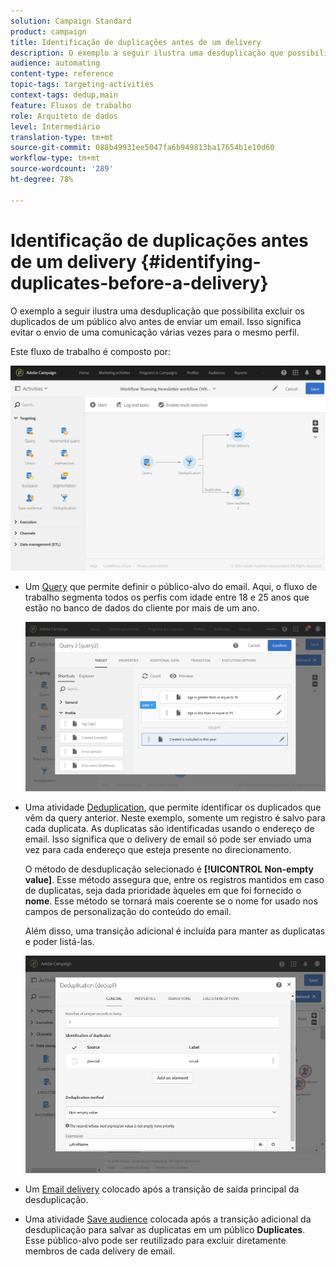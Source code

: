 ```yaml
---
solution: Campaign Standard
product: campaign
title: Identificação de duplicações antes de um delivery
description: O exemplo a seguir ilustra uma desduplicação que possibilita excluir os duplicados de um público alvo antes de enviar um email. Isso significa evitar o envio de uma comunicação várias vezes para o mesmo perfil.
audience: automating
content-type: reference
topic-tags: targeting-activities
context-tags: dedup,main
feature: Fluxos de trabalho
role: Arquiteto de dados
level: Intermediário
translation-type: tm+mt
source-git-commit: 088b49931ee5047fa6b949813ba17654b1e10d60
workflow-type: tm+mt
source-wordcount: '289'
ht-degree: 78%

---
```



# Identificação de duplicações antes de um delivery {#identifying-duplicates-before-a-delivery}

O exemplo a seguir ilustra uma desduplicação que possibilita excluir os duplicados de um público alvo antes de enviar um email. Isso significa evitar o envio de uma comunicação várias vezes para o mesmo perfil.

Este fluxo de trabalho é composto por:

![](assets/deduplication_example_workflow.png)

* Um [Query](../../automating/using/query.md) que permite definir o público-alvo do email. Aqui, o fluxo de trabalho segmenta todos os perfis com idade entre 18 e 25 anos que estão no banco de dados do cliente por mais de um ano.

   ![](assets/deduplication_example_query.png)

* Uma atividade [Deduplication](../../automating/using/deduplication.md), que permite identificar os duplicados que vêm da query anterior. Neste exemplo, somente um registro é salvo para cada duplicata. As duplicatas são identificadas usando o endereço de email. Isso significa que o delivery de email só pode ser enviado uma vez para cada endereço que esteja presente no direcionamento.

   O método de desduplicação selecionado é **[!UICONTROL Non-empty value]**. Esse método assegura que, entre os registros mantidos em caso de duplicatas, seja dada prioridade àqueles em que foi fornecido o **nome**. Esse método se tornará mais coerente se o nome for usado nos campos de personalização do conteúdo do email.

   Além disso, uma transição adicional é incluída para manter as duplicatas e poder listá-las.

   ![](assets/deduplication_example_dedup.png)

* Um [Email delivery](../../automating/using/email-delivery.md) colocado após a transição de saída principal da desduplicação.
* Uma atividade [Save audience](../../automating/using/save-audience.md) colocada após a transição adicional da desduplicação para salvar as duplicatas em um público **Duplicates**. Esse público-alvo pode ser reutilizado para excluir diretamente membros de cada delivery de email.
